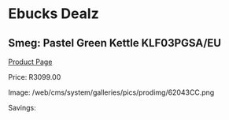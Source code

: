 
# Ebucks Dealz
## Smeg: Pastel Green Kettle KLF03PGSA/EU
[Product Page](https://www.ebucks.com/web/shop/productSelected.do?prodId=1231235905&catId=1196428103)

Price: R3099.00

Image: /web/cms/system/galleries/pics/prodimg/62043CC.png

Savings: 


	